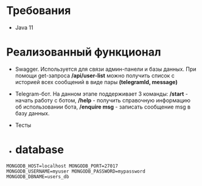 # Требования
- Java 11

# Реализованный функционал
- Swagger. Используется для связи админ-панели и базы данных. При помощи get-запроса **/api/user-list** можно получить список с историей всех сообщений в виде пары **(telegramId, message)**
- Telegram-бот. На данном этапе поддерживает 3 команды:
**/start** - начать работу с ботом, **/help** - получить справочную информацию об использовании бота, **/enquire msg** - записать сообщение msg в базу данных.
- Тесты

- # database
<code>MONGODB_HOST=localhost
MONGODB_PORT=27017
MONGODB_USERNAME=myuser
MONGODB_PASSWORD=mypassword
MONGODB_DBNAME=users_db</code>
